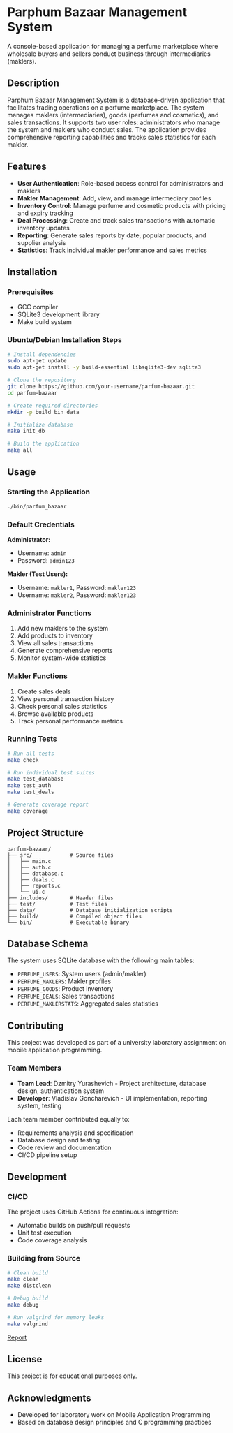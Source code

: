 # Parphum Bazaar Management System

A console-based application for managing a perfume marketplace where wholesale buyers and sellers conduct business through intermediaries (maklers).

## Description

Parphum Bazaar Management System is a database-driven application that facilitates trading operations on a perfume marketplace. The system manages maklers (intermediaries), goods (perfumes and cosmetics), and sales transactions. It supports two user roles: administrators who manage the system and maklers who conduct sales. The application provides comprehensive reporting capabilities and tracks sales statistics for each makler.

## Features

- **User Authentication**: Role-based access control for administrators and maklers
- **Makler Management**: Add, view, and manage intermediary profiles
- **Inventory Control**: Manage perfume and cosmetic products with pricing and expiry tracking
- **Deal Processing**: Create and track sales transactions with automatic inventory updates
- **Reporting**: Generate sales reports by date, popular products, and supplier analysis
- **Statistics**: Track individual makler performance and sales metrics

## Installation

### Prerequisites

- GCC compiler
- SQLite3 development library
- Make build system

### Ubuntu/Debian Installation Steps

```bash
# Install dependencies
sudo apt-get update
sudo apt-get install -y build-essential libsqlite3-dev sqlite3

# Clone the repository
git clone https://github.com/your-username/parfum-bazaar.git
cd parfum-bazaar

# Create required directories
mkdir -p build bin data

# Initialize database
make init_db

# Build the application
make all
```

## Usage

### Starting the Application

```bash
./bin/parfum_bazaar
```

### Default Credentials

**Administrator:**
- Username: `admin`
- Password: `admin123`

**Makler (Test Users):**
- Username: `makler1`, Password: `makler123`
- Username: `makler2`, Password: `makler123`

### Administrator Functions

1. Add new maklers to the system
2. Add products to inventory
3. View all sales transactions
4. Generate comprehensive reports
5. Monitor system-wide statistics

### Makler Functions

1. Create sales deals
2. View personal transaction history
3. Check personal sales statistics
4. Browse available products
5. Track personal performance metrics

### Running Tests

```bash
# Run all tests
make check

# Run individual test suites
make test_database
make test_auth
make test_deals

# Generate coverage report
make coverage
```

## Project Structure

```
parfum-bazaar/
├── src/            # Source files
│   ├── main.c
│   ├── auth.c
│   ├── database.c
│   ├── deals.c
│   ├── reports.c
│   └── ui.c
├── includes/       # Header files
├── test/           # Test files
├── data/           # Database initialization scripts
├── build/          # Compiled object files
└── bin/            # Executable binary
```

## Database Schema

The system uses SQLite database with the following main tables:
- `PERFUME_USERS`: System users (admin/makler)
- `PERFUME_MAKLERS`: Makler profiles
- `PERFUME_GOODS`: Product inventory
- `PERFUME_DEALS`: Sales transactions
- `PERFUME_MAKLERSTATS`: Aggregated sales statistics

## Contributing

This project was developed as part of a university laboratory assignment on mobile application programming.

### Team Members

- **Team Lead**: Dzmitry Yurashevich - Project architecture, database design, authentication system
- **Developer**: Vladislav Goncharevich - UI implementation, reporting system, testing

Each team member contributed equally to:
- Requirements analysis and specification
- Database design and testing
- Code review and documentation
- CI/CD pipeline setup

## Development

### CI/CD

The project uses GitHub Actions for continuous integration:
- Automatic builds on push/pull requests
- Unit test execution
- Code coverage analysis

### Building from Source

```bash
# Clean build
make clean
make distclean

# Debug build
make debug

# Run valgrind for memory leaks
make valgrind
```
[Report](https://docs.google.com/document/d/1FE_RJa3R2VS7WdybogSoiocETLWRmruR1M0bJzEMrSA/edit?usp=sharing)
## License

This project is for educational purposes only.

## Acknowledgments

- Developed for laboratory work on Mobile Application Programming
- Based on database design principles and C programming practices
